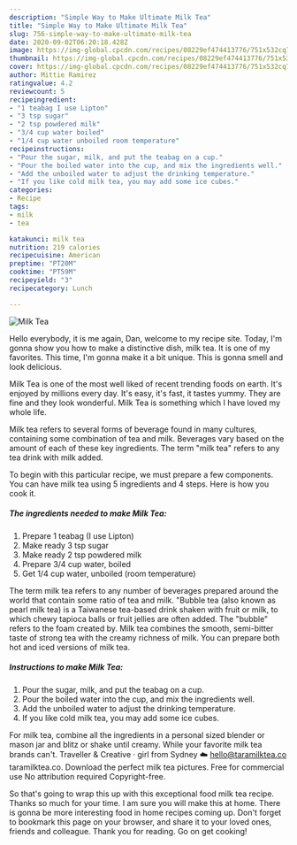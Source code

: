 ```yaml
---
description: "Simple Way to Make Ultimate Milk Tea"
title: "Simple Way to Make Ultimate Milk Tea"
slug: 756-simple-way-to-make-ultimate-milk-tea
date: 2020-09-02T06:20:18.428Z
image: https://img-global.cpcdn.com/recipes/08229ef474413776/751x532cq70/milk-tea-recipe-main-photo.jpg
thumbnail: https://img-global.cpcdn.com/recipes/08229ef474413776/751x532cq70/milk-tea-recipe-main-photo.jpg
cover: https://img-global.cpcdn.com/recipes/08229ef474413776/751x532cq70/milk-tea-recipe-main-photo.jpg
author: Mittie Ramirez
ratingvalue: 4.2
reviewcount: 5
recipeingredient:
- "1 teabag I use Lipton"
- "3 tsp sugar"
- "2 tsp powdered milk"
- "3/4 cup water boiled"
- "1/4 cup water unboiled room temperature"
recipeinstructions:
- "Pour the sugar, milk, and put the teabag on a cup."
- "Pour the boiled water into the cup, and mix the ingredients well."
- "Add the unboiled water to adjust the drinking temperature."
- "If you like cold milk tea, you may add some ice cubes."
categories:
- Recipe
tags:
- milk
- tea

katakunci: milk tea 
nutrition: 219 calories
recipecuisine: American
preptime: "PT20M"
cooktime: "PT59M"
recipeyield: "3"
recipecategory: Lunch

---
```



![Milk Tea](https://img-global.cpcdn.com/recipes/08229ef474413776/751x532cq70/milk-tea-recipe-main-photo.jpg)

Hello everybody, it is me again, Dan, welcome to my recipe site. Today, I'm gonna show you how to make a distinctive dish, milk tea. It is one of my favorites. This time, I'm gonna make it a bit unique. This is gonna smell and look delicious.

Milk Tea is one of the most well liked of recent trending foods on earth. It's enjoyed by millions every day. It's easy, it's fast, it tastes yummy. They are fine and they look wonderful. Milk Tea is something which I have loved my whole life.

Milk tea refers to several forms of beverage found in many cultures, containing some combination of tea and milk. Beverages vary based on the amount of each of these key ingredients. The term &#34;milk tea&#34; refers to any tea drink with milk added.


To begin with this particular recipe, we must prepare a few components. You can have milk tea using 5 ingredients and 4 steps. Here is how you cook it.

<!--inarticleads1-->

##### The ingredients needed to make Milk Tea:

1. Prepare 1 teabag (I use Lipton)
1. Make ready 3 tsp sugar
1. Make ready 2 tsp powdered milk
1. Prepare 3/4 cup water, boiled
1. Get 1/4 cup water, unboiled (room temperature)


The term milk tea refers to any number of beverages prepared around the world that contain some ratio of tea and milk. &#34;Bubble tea (also known as pearl milk tea) is a Taiwanese tea-based drink shaken with fruit or milk, to which chewy tapioca balls or fruit jellies are often added. The &#34;bubble&#34; refers to the foam created by. Milk tea combines the smooth, semi-bitter taste of strong tea with the creamy richness of milk. You can prepare both hot and iced versions of milk tea. 

<!--inarticleads2-->

##### Instructions to make Milk Tea:

1. Pour the sugar, milk, and put the teabag on a cup.
1. Pour the boiled water into the cup, and mix the ingredients well.
1. Add the unboiled water to adjust the drinking temperature.
1. If you like cold milk tea, you may add some ice cubes.


For milk tea, combine all the ingredients in a personal sized blender or mason jar and blitz or shake until creamy. While your favorite milk tea brands can&#39;t. Traveller &amp; Creative · girl from Sydney ☁️ hello@taramilktea.co taramilktea.co. Download the perfect milk tea pictures. Free for commercial use No attribution required Copyright-free. 

So that's going to wrap this up with this exceptional food milk tea recipe. Thanks so much for your time. I am sure you will make this at home. There is gonna be more interesting food in home recipes coming up. Don't forget to bookmark this page on your browser, and share it to your loved ones, friends and colleague. Thank you for reading. Go on get cooking!
